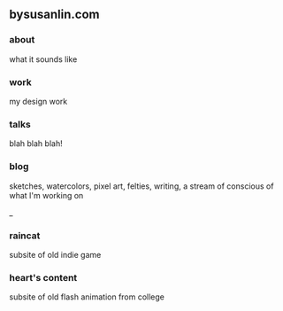## bysusanlin.com

### about
what it sounds like

### work
my design work

### talks
blah blah blah!

### blog
sketches, watercolors, pixel art, felties, writing, a stream of conscious of what I'm working on

_

### raincat
subsite of old indie game

### heart's content
subsite of old flash animation from college
